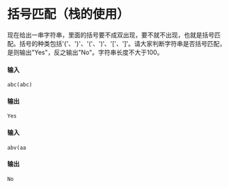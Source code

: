 # 括号匹配（栈的使用）

现在给出一串字符串，里面的括号要不成双出现，要不就不出现，也就是括号匹配。括号的种类包括'{'、'}'、'('、')‘、'\['、']'。请大家判断字符串是否括号匹配，是则输出"Yes"，反之输出"No"。字符串长度不大于100。

#### 输入
```
abc(abc)
```
#### 输出 
```
Yes
```

#### 输入
```
abv(aa
```
#### 输出 
```
No
```
